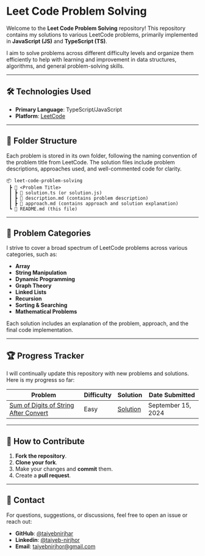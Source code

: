 # Leet Code Problem Solving

Welcome to the **Leet Code Problem Solving** repository! This repository contains my solutions to various LeetCode problems, primarily implemented in **JavaScript (JS)** and **TypeScript (TS)**.

I aim to solve problems across different difficulty levels and organize them efficiently to help with learning and improvement in data structures, algorithms, and general problem-solving skills.

---

## 🛠️ Technologies Used

- **Primary Language**: TypeScript/JavaScript
- **Platform**: [LeetCode](https://leetcode.com/)

---

## 📁 Folder Structure

Each problem is stored in its own folder, following the naming convention of the problem title from LeetCode. The solution files include problem descriptions, approaches used, and well-commented code for clarity.

```text
📦 leet-code-problem-solving
 ┣ 📂 <Problem Title>
 ┃ ┣ 📜 solution.ts (or solution.js)
 ┃ ┣ 📜 description.md (contains problem description)
 ┃ ┣ 📜 approach.md (contains approach and solution explanation)
 ┗ 📜 README.md (this file)

```

---

## 📖 Problem Categories

I strive to cover a broad spectrum of LeetCode problems across various categories, such as:

- **Array**
- **String Manipulation**
- **Dynamic Programming**
- **Graph Theory**
- **Linked Lists**
- **Recursion**
- **Sorting & Searching**
- **Mathematical Problems**

Each solution includes an explanation of the problem, approach, and the final code implementation.

---

## 🏆 Progress Tracker

<p>I will continually update this repository with new problems and solutions. Here is my progress so far:</p>

<table>
  <thead>
    <tr>
      <th>Problem</th>
      <th>Difficulty</th>
      <th>Solution</th>
      <th>Date Submitted</th>
    </tr>
  </thead>
  <tbody>
    <tr>
      <td><a href="https://leetcode.com/problems/sum-of-digits-of-string-after-convert/">Sum of Digits of String After Convert</a></td>
      <td>Easy</td>
      <td><a href="./Sum%20of%20Digits%20of%20String%20After%20Convert/solution.js">Solution</a></td>
      <td>September 15, 2024</td>
    </tr>
  </tbody>
</table>

---

## 📌 How to Contribute

1. **Fork the repository**.
2. **Clone your fork**.
3. Make your changes and **commit** them.
4. Create a **pull request**.

---

## 📧 Contact

For questions, suggestions, or discussions, feel free to open an issue or reach out:

- **GitHub**: [@taiyebnirjhar](https://github.com/taiyebnirjhar)
- **Linkedin**: [@taiyeb-nirjhor](https://www.linkedin.com/in/taiyeb-nirjhor/)
- **Email**: [taiyebnirjhor@gmail.com](mailto:taiyebnirjhor@gmail.com)
